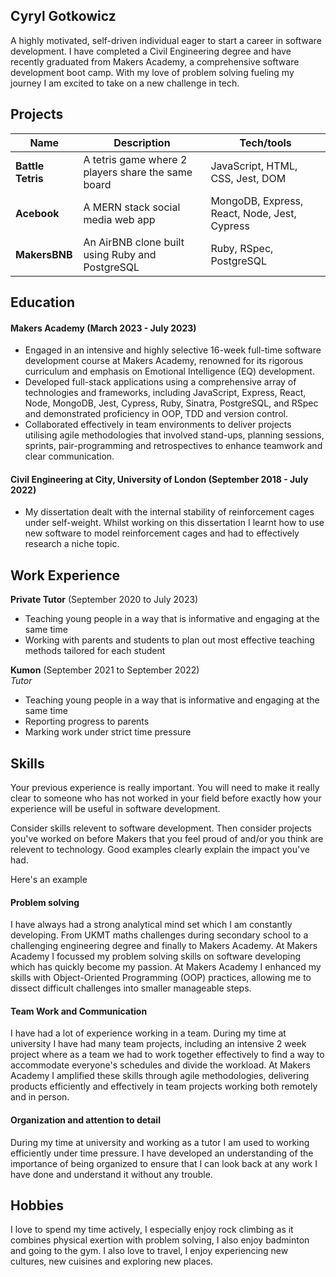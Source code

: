 ## Cyryl Gotkowicz

A highly motivated, self-driven individual eager to start a career in software development. I have completed a Civil Engineering degree and have recently graduated from Makers Academy, a comprehensive software development boot camp. With my love of problem solving fueling my journey I am excited to take on a new challenge in tech. 

## Projects

| Name                         | Description       | Tech/tools        |
| ---------------------------- | ----------------- | ----------------- |
| **Battle Tetris**            | A tetris game where 2 players share the same board | JavaScript, HTML, CSS, Jest, DOM |
| **Acebook** | A MERN stack social media web app | MongoDB, Express, React, Node, Jest, Cypress |
| **MakersBNB** | An AirBNB clone built using Ruby and PostgreSQL | Ruby, RSpec, PostgreSQL |

## Education

#### Makers Academy (March 2023 - July 2023)
- Engaged in an intensive and highly selective 16-week full-time software development course at Makers Academy, renowned for its rigorous curriculum and emphasis on Emotional Intelligence (EQ) development.
- Developed full-stack applications using a comprehensive array of technologies and frameworks, including JavaScript, Express, React, Node, MongoDB, Jest, Cypress, Ruby, Sinatra, PostgreSQL, and RSpec and demonstrated proficiency in OOP, TDD and version control.
- Collaborated effectively in team environments to deliver projects utilising agile methodologies that involved stand-ups, planning sessions, sprints, pair-programming and retrospectives to enhance teamwork and clear communication.

#### Civil Engineering at City, University of London (September 2018 - July 2022)

- My dissertation dealt with the internal stability of reinforcement cages under self-weight. Whilst working on this dissertation I learnt how to use new software to model reinforcement cages and had to effectively research a niche topic.

<!-- #### Any other qualifications

That in some arguable way make you a better software developer or well-rounded person -->

## Work Experience

**Private Tutor** (September 2020 to July 2023)  

- Teaching young people in a way that is informative and engaging at the same time
- Working with parents and students to plan out most effective teaching methods tailored for each student

**Kumon** (September 2021 to September 2022)  
_Tutor_

- Teaching young people in a way that is informative and engaging at the same time
- Reporting progress to parents
- Marking work under strict time pressure

## Skills

Your previous experience is really important. You will need to make it really clear to someone who has not worked in your field before exactly how your experience will be useful in software development.

Consider skills relevent to software development. Then consider projects you've worked on before Makers that you feel proud of and/or you think are relevent to technology. Good examples clearly explain the impact you've had. 


Here's an example

#### Problem solving

I have always had a strong analytical mind set which I am constantly developing. From UKMT maths challenges during secondary school to a challenging engineering degree and finally to Makers Academy. At Makers Academy I focussed my problem solving skills on software developing which has quickly become my passion. At Makers Academy I enhanced my skills with Object-Oriented Programming (OOP) practices, allowing me to dissect difficult challenges into smaller manageable steps.

#### Team Work and Communication

I have had a lot of experience working in a team. During my time at university I have had many team projects, including an intensive 2 week project where as a team we had to work together effectively to find a way to accommodate everyone's schedules and divide the workload. At Makers Academy I amplified these skills through agile methodologies, delivering products efficiently and effectively in team projects working both remotely and in person. 

#### Organization and attention to detail

During my time at university and working as a tutor I am used to working efficiently under time pressure. I have developed an understanding of the importance of being organized to ensure that I can look back at any work I have done and understand it without any trouble.

## Hobbies

I love to spend my time actively, I especially enjoy rock climbing as it combines physical exertion with problem solving, I also enjoy badminton and going to the gym. I also love to travel, I enjoy experiencing new cultures, new cuisines and exploring new places.
